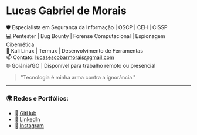 # Lucas Gabriel de Morais

🛡️ Especialista em Segurança da Informação | OSCP | CEH | CISSP  
💻 Pentester | Bug Bounty | Forense Computacional | Espionagem Cibernética  
🐧 Kali Linux | Termux | Desenvolvimento de Ferramentas  
📫 Contato: lucasescobarmorais@gmail.com  
🌐 Goiânia/GO | Disponível para trabalho remoto ou presencial

> "Tecnologia é minha arma contra a ignorância."

---

### 🌍 Redes e Portfólios:

- 🔗 [GitHub](https://github.com/Lalalucas)
- 💼 [LinkedIn](https://www.linkedin.com/in/lucas-morais-504aaa1a2)
- 📸 [Instagram](https://www.instagram.com/lucaspittoco?igsh=dXdjNTYzMW83Z3Vn)

